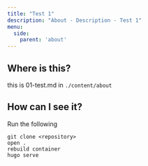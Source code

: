 ```yaml
---
title: "Test 1"
description: "About - Description - Test 1"
menu:
  side:
    parent: 'about'
---
```



## Where is this?

this is 01-test.md in `./content/about`

## How can I see it?

Run the following

```
git clone <repository>
open .
rebuild container
hugo serve
```
